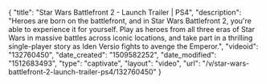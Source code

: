 {
    "title": "Star Wars Battlefront 2 - Launch Trailer | PS4",
    "description": "Heroes are born on the battlefront, and in Star Wars Battlefront 2, you're able to experience it for yourself. Play as heroes from all three eras of Star Wars in massive battles across iconic locations, and take part in a thrilling single-player story as Iden Versio fights to avenge the Emperor.",
    "videoid": "132760450",
    "date_created": "1509582252",
    "date_modified": "1512683493",
    "type": "captivate",
    "layout": "video",
    "url": "\/v\/star-wars-battlefront-2-launch-trailer-ps4\/132760450"
}
